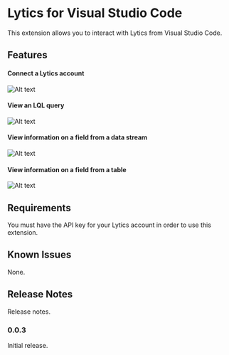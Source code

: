 # Lytics for Visual Studio Code

This extension allows you to interact with Lytics from Visual Studio Code.

## Features

#### Connect a Lytics account 

![Alt text](https://github.com/lytics/vscode-lyticsimages/01-accounts.gif?raw=true "accounts")

#### View an LQL query

![Alt text](https://github.com/lytics/vscode-lytics/images/02-queries.gif?raw=true "queries")

#### View information on a field from a data stream

![Alt text](https://github.com/lytics/vscode-lytics/images/03-streams.gif?raw=true "data streams")

#### View information on a field from a table

![Alt text](https://github.com/lytics/vscode-lytics/images/04-tables.gif?raw=true "tables")

## Requirements

You must have the API key for your Lytics account in order to use this extension.

## Known Issues

None.

## Release Notes

Release notes.

### 0.0.3

Initial release.
